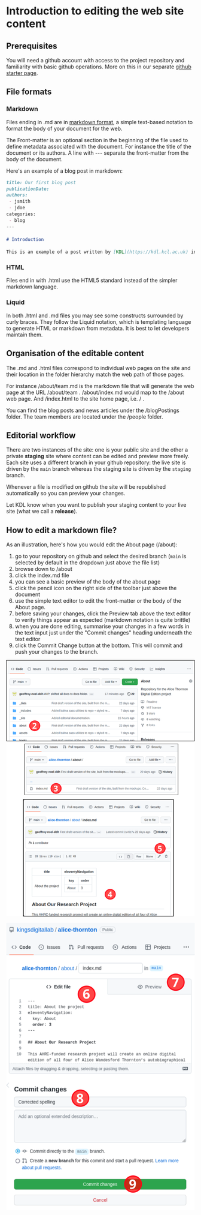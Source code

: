 # Introduction to editing the web site content

## Prerequisites

You will need a github account with access to the project repository and familiarity with basic github operations. 
More on this in our separate [github starter page](github.md).

## File formats

### Markdown

Files ending in .md are in [markdown format](https://docs.github.com/en/get-started/writing-on-github/getting-started-with-writing-and-formatting-on-github/basic-writing-and-formatting-syntax), a simple text-based notation to
format the body of your document for the web.

The Front-matter is an optional section in the beginning of the file used
to define metadata associated with the document. For instance the title of the document or its authors. A line with --- separate the front-matter from the body of the document.

Here's an example of a blog post in markdown:

```markdown
title: Our first blog post  
publicationDate: 
authors: 
 - jsmith
 - jdoe
categories:
 - blog
---

# Introduction

This is an example of a post written by [KDL](https://kdl.kcl.ac.uk) in markdown...

```

### HTML

Files end in with .html use the HTML5 standard instead of the simpler markdown language.

### Liquid

In both .html and .md files you may see some constructs surrounded by curly braces. They follow the Liquid notation, which is templating language to generate HTML or markdown from metadata. It is best to let developers maintain them.

## Organisation of the editable content

The .md and .html files correspond to individual web pages on the site
and their location in the folder hierarchy match the web path of those pages.

For instance /about/team.md is the markdown file that will generate the 
web page at the URL /about/team . /about/index.md would map to the /about
web page. And /index.html to the site home page, i.e. / .

You can find the blog posts and news articles under the /blogPostings folder. The team members are located under the /people folder.

## Editorial workflow

There are two instances of the site: one is your public site and the other 
a private **staging** site where content can be edited and preview more freely.
Each site uses a different branch in your github repository: the live site
is driven by the `main` branch whereas the staging site is driven by the `staging` branch.

Whenever a file is modified on github the site will be republished automatically so you can preview your changes.

Let KDL know when you want to publish your staging content to your live site (what we call a **release**).

## How to edit a markdown file?

As an illustration, here's how you would edit the About page (/about):

1. go to your repository on github and select the desired branch (`main` is selected by default in the dropdown just above the file list)
2. browse down to /about 
3. click the index.md file
4. you can see a basic preview of the body of the about page
5. click the pencil icon on the right side of the toolbar just above the document
6. use the simple text editor to edit the front-matter or the
body of the About page. 
7. before saving your changes, click the Preview tab above the text editor to verify things appear as expected (markdown notation is quite brittle)
8. when you are done editing, summarise your
changes in a few words in the text input just under the "Commit changes" heading underneath the text editor
9. click the Commit Change button at the bottom. This will commit and push your changes to the branch.

![Editing a file on github](images/github-browse-file.svg)

![Editing a file on github](images/github-edit-file.svg)
